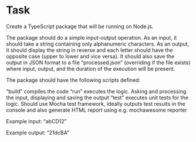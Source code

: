 # Task

Create a TypeScript package that will be running on Node.js.

The package should do a simple input-output operation. As an input, it should take a string containing only alphanumeric characters. As an output, it should display the string in reverse and each letter should have the opposite case (upper to lower and vice versa). It should also save the output in JSON format to a file “processed.json” (overriding if the file exists) where input, output, and the duration of the execution will be present.

The package should have the following scripts defined:

“build” compiles the code
“run” executes the logic. Asking and processing the input, displaying and saving the output
“test” executes unit tests for the logic. Should use Mocha test framework, ideally outputs test results in the console and also generate HTML report using e.g. mochawesome reporter

Example input: “abCD12”

Example output: “21dcBA”
